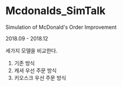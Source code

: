 # Mcdonalds_SimTalk
Simulation of McDonald's Order Improvement  

2018.09 - 2018.12

세가지 모델을 비교한다.  
1. 기존 방식  
2. 캐셔 우선 주문 방식  
3. 키오스크 우선 주문 방식  
